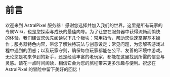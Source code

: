 # 前言  

欢迎来到 AstralPixel 服务器！感谢您选择并加入我们的世界，这里是所有玩家的专属Wiki，也是您探索与成长的最佳向导。为了让您在服务器中获得流畅而愉快的体验，我们建议您优先阅读以下几个板块：常用指令，帮助您快速掌握基本操作；服务器特色内容，带您了解独特玩法与创意设定；常见问题，为您解答游戏过程中遇到的困惑；以及玩家守则，确保每位玩家都能在公平、友善的环境中游戏。无论您是初来乍到的新手，还是经验丰富的老玩家，都能在这里找到所需的信息与灵感。请花一点时间阅读，相信它会为您的旅程带来更多乐趣与便利。祝您在 AstralPixel 的冒险中留下美好的回忆！
